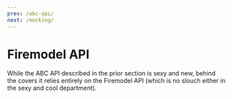 ```yaml
---
prev: /abc-api/
next: /mocking/
---
```

# Firemodel API

While the ABC API described in the prior section is sexy and new, behind the covers it relies entirely on the Firemodel API (which is no slouch either in the sexy and cool department).